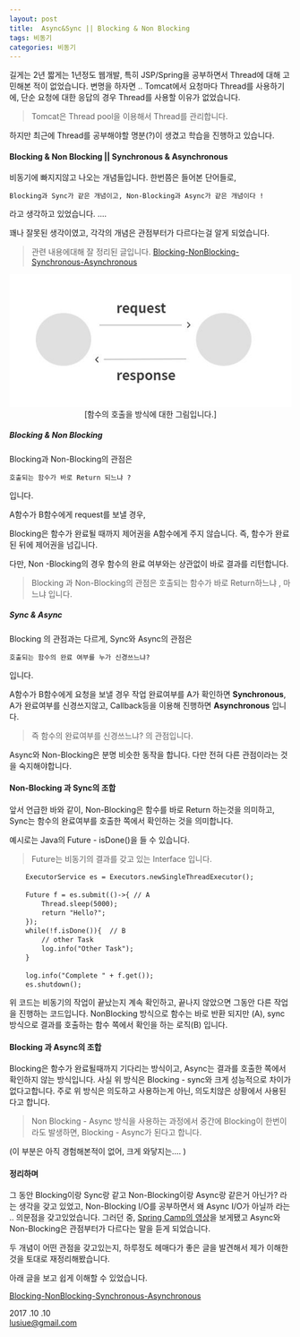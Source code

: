 ```yaml
---
layout: post
title:  Async&Sync || Blocking & Non Blocking
tags: 비동기 
categories: 비동기
---    
```


길게는 2년 짧게는 1년정도 웹개발, 특히 JSP/Spring을 공부하면서 Thread에 대해 고민해본 적이 없었습니다. 변명을 하자면 .. Tomcat에서 요청마다 Thread를 사용하기에, 단순 요청에 대한 응답의 경우 Thread를 사용할 이유가 없었습니다.     

> Tomcat은 Thread pool을 이용해서 Thread를 관리합니다.     

하지만 최근에 Thread를 공부해야할 명분(?)이 생겼고 학습을 진행하고 있습니다.       

#### Blocking & Non Blocking || Synchronous & Asynchronous      

비동기에 빠지지않고 나오는 개념들입니다. 한번쯤은 들어본 단어들로, 

	Blocking과 Sync가 같은 개념이고, Non-Blocking과 Async가 같은 개념이다 ! 

라고 생각하고 있었습니다.  ....    

꽤나 잘못된 생각이였고, 각각의 개념은 관점부터가 다르다는걸 알게 되었습니다. 


> 관련 내용에대해 잘 정리된 글입니다. [Blocking-NonBlocking-Synchronous-Asynchronous](http://homoefficio.github.io/2017/02/19/Blocking-NonBlocking-Synchronous-Asynchronous/)   


<center>
<img src="/public/img/Thread.jpg"/>      
[함수의 호출을 방식에 대한 그림입니다.]
</center>
 
##### Blocking & Non Blocking            

 
Blocking과 Non-Blocking의 관점은 
	
	호출되는 함수가 바로 Return 되느냐 ? 
 
입니다.   

A함수가 B함수에게 request를 보낼 경우,  

Blocking은 함수가 완료될 때까지 제어권을 A함수에게 주지 않습니다. 즉, 함수가 완료된 뒤에 제어권을 넘깁니다.    
   
다만, Non -Blocking의 경우 함수의 완료 여부와는 상관없이 바로 결과를 리턴합니다.    

> Blocking 과 Non-Blocking의 관점은 호출되는 함수가 바로 Return하느냐 , 마느냐 입니다.   

 
#####  Sync & Async     

Blocking 의 관점과는 다르게, Sync와 Async의 관점은     

	호출되는 함수의 완료 여부를 누가 신경쓰느냐?  

입니다.       

A함수가 B함수에게 요청을 보낼 경우 작업 완료여부를 A가 확인하면 **Synchronous**,     
A가 완료여부를 신경쓰지않고, Callback등을 이용해 진행하면 **Asynchronous** 입니다.  

> 즉 함수의 완료여부를 신경쓰느냐? 의 관점입니다.      

Async와 Non-Blocking은 분명 비슷한 동작을 합니다. 다만 전혀 다른 관점이라는 것을 숙지해야합니다.    

 
#### Non-Blocking 과 Sync의 조합       

앞서 언급한 바와 같이, Non-Blocking은 함수를 바로 Return 하는것을 의미하고, 
Sync는 함수의 완료여부를 호출한 쪽에서 확인하는 것을 의미합니다.      

예시로는 Java의 Future - isDone()을 들 수 있습니다.   

> Future는 비동기의 결과를 갖고 있는 Interface 입니다.    

	    ExecutorService es = Executors.newSingleThreadExecutor();

        Future f = es.submit(()->{ // A 
            Thread.sleep(5000);
            return "Hello?";
        });
        while(!f.isDone()){  // B
            // other Task
            log.info("Other Task");
        }

        log.info("Complete " + f.get());
        es.shutdown();

위 코드는 비동기의 작업이 끝났는지 계속 확인하고, 끝나지 않았으면 그동안 다른 작업을 진행하는 코드입니다.  NonBlocking 방식으로 함수는 바로 반환 되지만 (A), sync 방식으로 결과를 호출하는 함수 쪽에서 확인을 하는 로직(B) 입니다.     


#### Blocking 과 Async의 조합


Blocking은 함수가 완료될때까지 기다리는 방식이고, Async는 결과를 호출한 쪽에서 확인하지 않는 방식입니다. 사실 위 방식은 Blocking - sync와 크게 성능적으로 차이가 없다고합니다. 
주로 위 방식은 의도하고 사용하는게 아닌, 의도치않은 상황에서 사용된다고 합니다.      

> Non Blocking - Async 방식을 사용하는 과정에서 중간에 Blocking이 한번이라도 발생하면, Blocking - Async가 된다고 합니다.     

(이 부분은 아직 경험해본적이 없어, 크게 와닿지는.... )
    


#### 정리하며     


그 동안 Blocking이랑 Sync랑 같고 Non-Blocking이랑 Async랑 같은거 아닌가? 라는 생각을 갖고 있었고, Non-Blocking I/O를 공부하면서 왜 Async I/O가 아닐까 라는 .. 의문점을 갖고있었습니다. 그러던 중, [Spring Camp의 영상](https://www.youtube.com/watch?v=HKlUvCv9hvA)을 보게됐고 Async와 Non-Blocking은 관점부터가 다르다는 말을 듣게 되었습니다.     

두 개념이 어떤 관점을 갖고있는지, 하루정도 헤매다가 좋은 글을 발견해서 제가 이해한 것을 토대로 재정리해봤습니다.    

아래 글을 보고 쉽게 이해할 수 있었습니다.    

[Blocking-NonBlocking-Synchronous-Asynchronous](http://homoefficio.github.io/2017/02/19/Blocking-NonBlocking-Synchronous-Asynchronous/)      



2017 .10 .10     
lusiue@gmail.com


  

